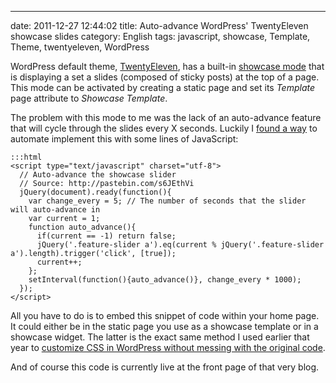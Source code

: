 ---
date: 2011-12-27 12:44:02
title: Auto-advance WordPress' TwentyEleven showcase slides
category: English
tags: javascript, showcase, Template, Theme, twentyeleven, WordPress

WordPress default theme, [TwentyEleven](http://theme.wordpress.com/themes/twentyeleven/), has a built-in [showcase mode](http://twentyelevendemo.wordpress.com/showcase/) that is displaying a set a slides (composed of sticky posts) at the top of a page. This mode can be activated by creating a static page and set its _Template_ page attribute to _Showcase Template_.

The problem with this mode to me was the lack of an auto-advance feature that will cycle through the slides every X seconds. Luckily I [found a way](http://pastebin.com/s6JEthVi) to automate implement this with some lines of JavaScript:

    :::html
    <script type="text/javascript" charset="utf-8">
      // Auto-advance the showcase slider
      // Source: http://pastebin.com/s6JEthVi
      jQuery(document).ready(function(){
        var change_every = 5; // The number of seconds that the slider will auto-advance in
        var current = 1;
        function auto_advance(){
          if(current == -1) return false;
          jQuery('.feature-slider a').eq(current % jQuery('.feature-slider a').length).trigger('click', [true]);
          current++;
        };
        setInterval(function(){auto_advance()}, change_every * 1000);
      });
    </script>

All you have to do is to embed this snippet of code within your home page. It could either be in the static page you use as a showcase template or in a showcase widget. The latter is the exact same method I used earlier that year to [customize CSS in WordPress without messing with the original code](http://kevin.deldycke.com/2011/01/new-blog-header-and-tiny-wordpress-theme-customizations/).

And of course this code is currently live at the front page of that very blog.
